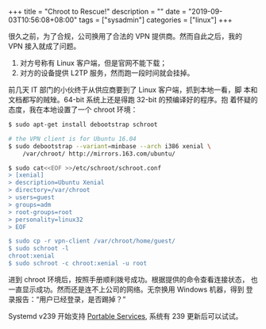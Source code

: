 +++
title = "Chroot to Rescue!"
description = ""
date = "2019-09-03T10:56:08+08:00"
tags = ["sysadmin"]
categories = ["linux"]
+++

很久之前，为了合规，公司换用了合法的 VPN 提供商。然而自此之后，我的
VPN 接入就成了问题。

1. 对方号称有 Linux 客户端，但是官网不能下载；
2. 对方的设备提供 L2TP 服务，然而跑一段时间就会挂掉。

前几天 IT 部门的小伙终于从供应商要到了 Linux 客户端，抓到本地一看，脚
本和文档都写的贼矬。64-bit 系统上还是得跑 32-bit 的预编译好的程序。抱
着怀疑的态度，我在本地设置了一个 chroot 环境：

```sh
$ sudo apt-get install debootstrap schroot

# the VPN client is for Ubuntu 16.04
$ sudo debootstrap --variant=minbase --arch i386 xenial \
	/var/chroot/ http://mirrors.163.com/ubuntu/

$ sudo cat<<EOF >>/etc/schroot/schroot.conf
> [xenial]
> description=Ubuntu Xenial
> directory=/var/chroot
> users=guest
> groups=adm
> root-groups=root
> personality=linux32
> EOF

$ sudo cp -r vpn-client /var/chroot/home/guest/
$ sudo schroot -l
chroot:xenial
$ sudo schroot -c chroot:xenial -u root
```

进到 chroot 环境后，按照手册顺利拨号成功。根据提供的命令查看连接状态，
也一直显示成功。然而还是连不上公司的网络。无奈换用 Windows 机器，得到
登录报告：“用户已经登录，是否踢掉？”

Systemd v239 开始支持
[Portable Services](http://0pointer.net/blog/walkthrough-for-portable-services.html),
 系统有 239 更新后可以试试。


